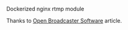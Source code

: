 Dockerized nginx rtmp module

Thanks to [Open Broadcaster Software](https://obsproject.com/forum/resources/how-to-set-up-your-own-private-rtmp-server-using-nginx.50/) article.
